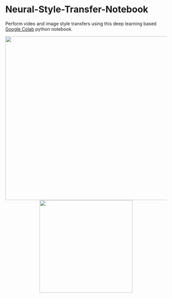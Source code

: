 # Neural-Style-Transfer-Notebook
Perform video and image style transfers using this deep learning based <a href="https://colab.research.google.com/notebooks/welcome.ipynb" target="_blank">Google Colab</a> python notebook.
<br> 

<p align="center">
<img src="https://storage.googleapis.com/marketing-files/colab-notebooks/style-transfer/model.jpg" width="512"/>
<img src="https://storage.googleapis.com/marketing-files/colab-notebooks/style-transfer/model.jpg" width="290"/>
</p>
